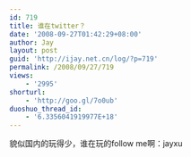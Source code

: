 ```yaml
---
id: 719
title: 谁在twitter？
date: '2008-09-27T01:42:29+08:00'
author: Jay
layout: post
guid: 'http://ijay.net.cn/log/?p=719'
permalink: /2008/09/27/719
views:
    - '2995'
shorturl:
    - 'http://goo.gl/7o0ub'
duoshuo_thread_id:
    - '6.3356041919977E+18'
---
```


貌似国内的玩得少，谁在玩的follow me啊：jayxu